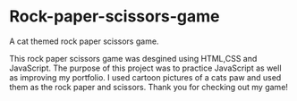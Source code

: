 # Rock-paper-scissors-game
A cat themed rock paper scissors game.

This rock paper scissors game was desgined using HTML,CSS and JavaScript. The purpose of this project was to practice JavaScript as well as improving my portfolio. I used cartoon pictures of a cats paw and used them as the rock paper and scissors. Thank you for checking out my game!
